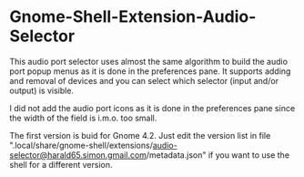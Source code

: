 # Gnome-Shell-Extension-Audio-Selector
This audio port selector uses almost the same algorithm to build the audio port popup menus as it is done in the preferences pane.
It supports adding and removal of devices and you can select which selector (input and/or output) is visible.

I did not add the audio port icons as it is done in the preferences pane since the width of the field is i.m.o. too small.

The first version is buid for Gnome 4.2. Just edit the version list in file ".local/share/gnome-shell/extensions/audio-selector@harald65.simon.gmail.com/metadata.json" if you want to use the shell for a different version.
